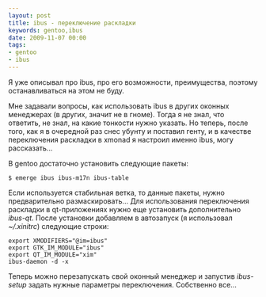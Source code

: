 ```yaml
---
layout: post
title: ibus - переключение раскладки
keywords: gentoo,ibus
date: 2009-11-07 00:00
tags:
- gentoo
- ibus
---
```

Я уже описывал про ibus, про его возможности, преимущества, поэтому останавливаться на этом не буду.

Мне задавали вопросы, как использовать ibus в других оконных менеджерах (в других, значит не в гноме). Тогда я не знал, что ответить, не знал, на какие тонкости нужно указать. Но теперь, после того, как я в очередной раз снес убунту и поставил генту, и в качестве переключения раскладки в xmonad я настроил именно ibus, могу рассказать...

В gentoo достаточно установить следующие пакеты:

    $ emerge ibus ibus-m17n ibus-table

Если используется стабильная ветка, то данные пакеты, нужно предварительно размаскировать... Для использования переключения раскладки в qt-приложениях нужно еще установить дополнительно <em>ibus-qt</em>. После установки добавляем в автозапуск (я использовал <em>~/.xinitrc</em>) следующие строки:

    export XMODIFIERS="@im=ibus"   
    export GTK_IM_MODULE="ibus" 
    export QT_IM_MODULE="xim" 
    ibus-daemon -d -x

Теперь можно перезапускать свой оконный менеджер и запустив <em>ibus-setup</em> задать нужные параметры переключения. Собственно все...
